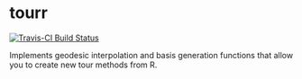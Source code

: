 # tourr

[![Travis-CI Build Status](https://travis-ci.org/ggobi/tourr.svg?branch=master)](https://travis-ci.org/ggobi/tourr)

Implements geodesic interpolation and basis generation functions that allow you to create new tour methods from R.
